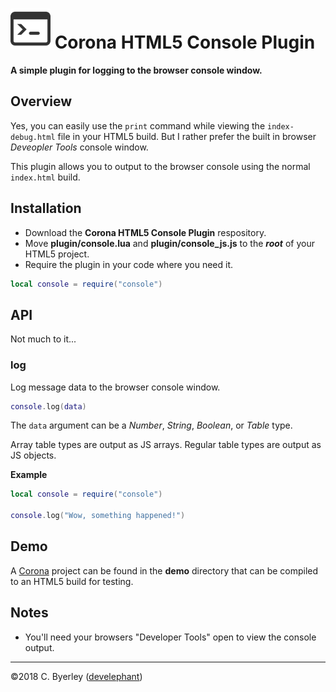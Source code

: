 # ![logo](logo.png) Corona HTML5 Console Plugin

__A simple plugin for logging to the browser console window.__

## Overview

Yes, you can easily use the `print` command while viewing the `index-debug.html` file in your HTML5 build. But I rather prefer the built in browser _Deveopler Tools_ console window.

This plugin allows you to output to the browser console using the normal `index.html` build.

## Installation

 - Download the __Corona HTML5 Console Plugin__ respository.
 - Move __plugin/console.lua__ and __plugin/console_js.js__ to the ___root___ of your HTML5 project.
 - Require the plugin in your code where you need it.

```lua
local console = require("console")
```

## API

Not much to it...

### log

Log message data to the browser console window.

```lua
console.log(data)
```

The `data` argument can be a _Number_, _String_, _Boolean_, or _Table_ type.

Array table types are output as JS arrays. Regular table types are output as JS objects.

__Example__

```lua
local console = require("console")

console.log("Wow, something happened!")
```

## Demo

A [Corona](https://coronalabs.com) project can be found in the __demo__ directory that can be compiled to an HTML5 build for testing.

## Notes

 - You'll need your browsers "Developer Tools" open to view the console output.

---

&copy;2018 C. Byerley ([develephant](https://develephant.com))


